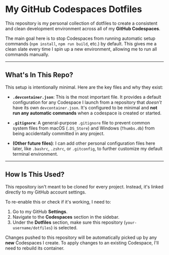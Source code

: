 # My GitHub Codespaces Dotfiles

This repository is my personal collection of dotfiles to create a consistent and clean development environment across all of my **GitHub Codespaces**.

The main goal here is to stop Codespaces from running automatic setup commands (`npm install`, `npm run build`, etc.) by default. This gives me a clean slate every time I spin up a new environment, allowing me to run all commands manually.

---

## What's In This Repo?

This setup is intentionally minimal. Here are the key files and why they exist:

* **`.devcontainer.json`**: This is the most important file. It provides a default configuration for any Codespace I launch from a repository that *doesn't* have its own `devcontainer.json`. It's configured to be minimal and **not run any automatic commands** when a codespace is created or started.

* **`.gitignore`**: A general-purpose `.gitignore` file to prevent common system files from macOS (`.DS_Store`) and Windows (`Thumbs.db`) from being accidentally committed in any project.

* **(Other future files)**: I can add other personal configuration files here later, like `.bashrc`, `.zshrc`, or `.gitconfig`, to further customize my default terminal environment.

---

## How Is This Used?

This repository isn't meant to be cloned for every project. Instead, it's linked directly to my GitHub account settings.

To re-enable this or check if it's working, I need to:

1.  Go to my GitHub **Settings**.
2.  Navigate to the **Codespaces** section in the sidebar.
3.  Under the **Dotfiles** section, make sure this repository (`your-username/dotfiles`) is selected.

Changes pushed to this repository will be automatically picked up by any **new** Codespaces I create. To apply changes to an existing Codespace, I'll need to rebuild its container.
